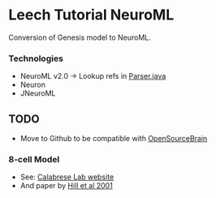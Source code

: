 # Leech Tutorial NeuroML #

Conversion of Genesis model to NeuroML.

### Technologies ###

* NeuroML v2.0 -> Lookup refs in [Parser.java](https://github.com/LEMS/jLEMS/blob/master/src/main/java/org/lemsml/jlems/core/expression/Parser.java)
* Neuron
* JNeuroML

## TODO ##

* Move to Github to be compatible with [OpenSourceBrain](http://opensourcebrain.org)

### 8-cell Model ###

* See: [Calabrese Lab website](http://www.biology.emory.edu/research/Calabrese/INTRO/INDEX.HTML)
* And paper by [Hill et al 2001](http://www.biology.emory.edu/research/Calabrese/papers/Hill%20et%20al%202001%20J%20Compu%20Neuro.pdf)
